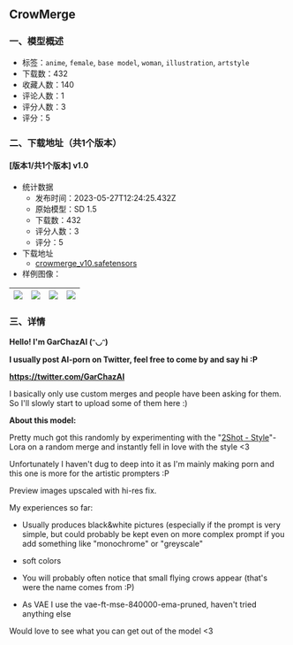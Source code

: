 ## CrowMerge
### 一、模型概述

- 标签：`anime`, `female`, `base model`, `woman`, `illustration`, `artstyle`
- 下载数：432
- 收藏人数：140
- 评论人数：1
- 评分人数：3
- 评分：5

### 二、下载地址（共1个版本）

#### [版本1/共1个版本] v1.0

- 统计数据
  - 发布时间：2023-05-27T12:24:25.432Z
  - 原始模型：SD 1.5
  - 下载数：432
  - 评分人数：3
  - 评分：5
- 下载地址
  - [crowmerge_v10.safetensors](https://civitai.com/api/download/models/82664)
- 样例图像：

| <img src="https://image.civitai.com/xG1nkqKTMzGDvpLrqFT7WA/2a91e633-388b-40b5-b9af-5c7380c2a250/width=450/930952.jpeg" /> | <img src="https://image.civitai.com/xG1nkqKTMzGDvpLrqFT7WA/f74fb090-9355-4949-ba07-30b2a6a9e63f/width=450/930999.jpeg" /> | <img src="https://image.civitai.com/xG1nkqKTMzGDvpLrqFT7WA/f032afaf-1644-4696-b4c5-690436e89de9/width=450/930948.jpeg" /> | <img src="https://image.civitai.com/xG1nkqKTMzGDvpLrqFT7WA/d6b7776c-d207-4974-963c-70c4875dab05/width=450/931008.jpeg" /> |
| ---- | ---- | ---- | ---- |


### 三、详情
<p><strong>Hello! I'm GarChazAI (ᵔ◡ᵔ)</strong></p><p><strong>I usually post AI-porn on Twitter, feel free to come by and say hi :P</strong></p><p><a target="_blank" rel="ugc" href="https://twitter.com/GarChazAI"><strong>https://twitter.com/GarChazAI</strong></a></p><p></p><p>I basically only use custom merges and people have been asking for them. So I'll slowly start to upload some of them here :)</p><p></p><p><strong>About this model:</strong></p><p>Pretty much got this randomly by experimenting with the "<a target="_blank" rel="ugc" href="https://civitai.com/models/24364/2shot-style">2Shot - Style</a>"-Lora on a random merge and instantly fell in love with the style &lt;3</p><p>Unfortunately I haven't dug to deep into it as I'm mainly making porn and this one is more for the artistic prompters :P</p><p>Preview images upscaled with hi-res fix.</p><p></p><p>My experiences so far:</p><ul><li><p>Usually produces black&amp;white pictures (especially if the prompt is very simple, but could probably be kept even on more complex prompt if you add something like "monochrome" or "greyscale"</p></li><li><p>soft colors</p></li><li><p>You will probably often notice that small flying crows appear (that's were the name comes from :P)</p></li><li><p>As VAE I use the vae-ft-mse-840000-ema-pruned, haven't tried anything else</p></li></ul><p></p><p>Would love to see what you can get out of the model &lt;3</p>